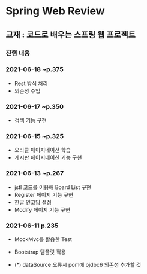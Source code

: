 # Spring Web Review

## 교재 : 코드로 배우는 스프링 웹 프로젝트

### 진행 내용 

### 2021-06-18 ~p.375

- Rest 방식 처리
- 의존성 주입

### 2021-06-17 ~p.350

- 검색 기능 구현

### 2021-06-15 ~p.325

- 오라클 페이지네이션 학습
- 게시판 페이지네이션 기능 구현

### 2021-06-13 ~p.267

- jstl 코드를 이용해 Board List 구현
- Register 페이지 기능 구현
- 한글 인코딩 설정
- Modify 페이지 기능 구현

### 2021-06-11 p.235

- MockMvc를 활용한 Test
- Bootstrap 템플릿 적용

- (*) dataSource 오류시 pom에 ojdbc6 의존성 추가할 것